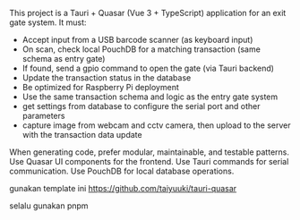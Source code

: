 <!-- Use this file to provide workspace-specific custom instructions to Copilot. For more details, visit https://code.visualstudio.com/docs/copilot/copilot-customization#_use-a-githubcopilotinstructionsmd-file -->

This project is a Tauri + Quasar (Vue 3 + TypeScript) application for an exit gate system. It must:
- Accept input from a USB barcode scanner (as keyboard input)
- On scan, check local PouchDB for a matching transaction (same schema as entry gate)
- If found, send a gpio command to open the gate (via Tauri backend)
- Update the transaction status in the database
- Be optimized for Raspberry Pi deployment
- Use the same transaction schema and logic as the entry gate system
- get settings from database to configure the serial port and other parameters
- capture image from webcam and cctv camera, then upload to the server with the transaction data update


When generating code, prefer modular, maintainable, and testable patterns. Use Quasar UI components for the frontend. Use Tauri commands for serial communication. Use PouchDB for local database operations.

gunakan template ini
https://github.com/taiyuuki/tauri-quasar

selalu gunakan pnpm